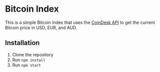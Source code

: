 # Bitcoin Index

This is a simple Bitcoin Index that uses the [CoinDesk API](https://www.coindesk.com/api/) to get the current Bitcoin price in USD, EUR, and AUD.

## Installation

1. Clone the repository
2. Run `npm install`
3. Run `npm start`
